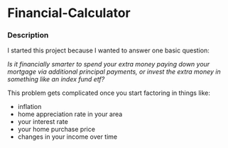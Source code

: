 # Financial-Calculator

### Description

I started this project because I wanted to answer one basic question:

_Is it financially smarter to spend your extra money paying down your mortgage via additional principal payments, or invest the extra money in something like an index fund etf?_

This problem gets complicated once you start factoring in things like:

- inflation
- home appreciation rate in your area
- your interest rate
- your home purchase price
- changes in your income over time